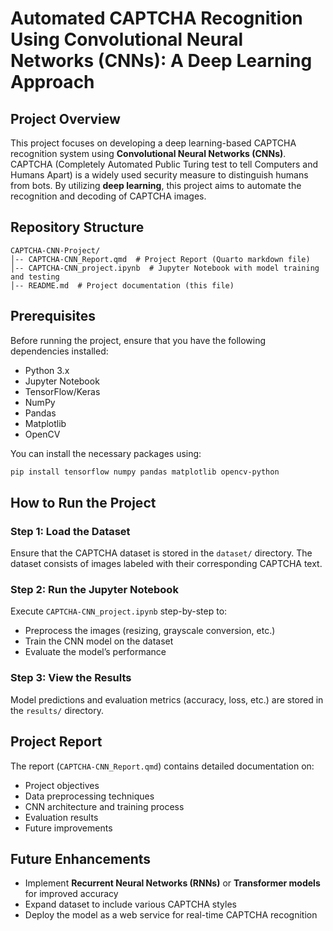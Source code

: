 # Automated CAPTCHA Recognition Using Convolutional Neural Networks (CNNs): A Deep Learning Approach
## Project Overview
This project focuses on developing a deep learning-based CAPTCHA recognition system using **Convolutional Neural Networks (CNNs)**. CAPTCHA (Completely Automated Public Turing test to tell Computers and Humans Apart) is a widely used security measure to distinguish humans from bots. By utilizing **deep learning**, this project aims to automate the recognition and decoding of CAPTCHA images.

## Repository Structure
```
CAPTCHA-CNN-Project/
│-- CAPTCHA-CNN_Report.qmd  # Project Report (Quarto markdown file)
│-- CAPTCHA-CNN_project.ipynb  # Jupyter Notebook with model training and testing
│-- README.md  # Project documentation (this file)
```

## Prerequisites
Before running the project, ensure that you have the following dependencies installed:

- Python 3.x
- Jupyter Notebook
- TensorFlow/Keras
- NumPy
- Pandas
- Matplotlib
- OpenCV

You can install the necessary packages using:
```bash
pip install tensorflow numpy pandas matplotlib opencv-python
```

## How to Run the Project
### Step 1: Load the Dataset
Ensure that the CAPTCHA dataset is stored in the `dataset/` directory. The dataset consists of images labeled with their corresponding CAPTCHA text.

### Step 2: Run the Jupyter Notebook
Execute `CAPTCHA-CNN_project.ipynb` step-by-step to:
- Preprocess the images (resizing, grayscale conversion, etc.)
- Train the CNN model on the dataset
- Evaluate the model’s performance

### Step 3: View the Results
Model predictions and evaluation metrics (accuracy, loss, etc.) are stored in the `results/` directory.

## Project Report
The report (`CAPTCHA-CNN_Report.qmd`) contains detailed documentation on:
- Project objectives
- Data preprocessing techniques
- CNN architecture and training process
- Evaluation results
- Future improvements

## Future Enhancements
- Implement **Recurrent Neural Networks (RNNs)** or **Transformer models** for improved accuracy
- Expand dataset to include various CAPTCHA styles
- Deploy the model as a web service for real-time CAPTCHA recognition
